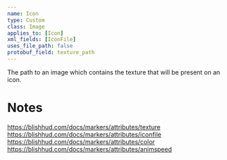 ```yaml
---
name: Icon
type: Custom
class: Image
applies_to: [Icon]
xml_fields: [IconFile]
uses_file_path: false
protobuf_field: texture_path
---
```

The path to an image which contains the texture that will be present on an icon.

Notes
=====
https://blishhud.com/docs/markers/attributes/texture
https://blishhud.com/docs/markers/attributes/iconfile
https://blishhud.com/docs/markers/attributes/color
https://blishhud.com/docs/markers/attributes/animspeed
